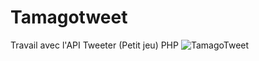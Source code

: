 # Tamagotweet
Travail avec l'API Tweeter (Petit jeu) PHP
![TamagoTweet](https://user-images.githubusercontent.com/51120114/75254685-04529300-57e1-11ea-8d4c-bdf787136cde.png)
